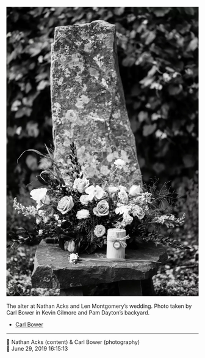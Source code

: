 ![The alter at Nathan Acks and Len Montgomery’s wedding](assets/cb298f41d35341ad0383feeb28d1daca.webp)

The alter at Nathan Acks and Len Montgomery’s wedding. Photo taken by Carl Bower in Kevin Gilmore and Pam Dayton’s backyard.

* [Carl Bower](https://carlbowerphotos.com)

- - - -

<span aria-hidden="true">👥</span> Nathan Acks (content) & Carl Bower (photography)  
<span aria-hidden="true">📅</span> June 29, 2019 16:15:13
